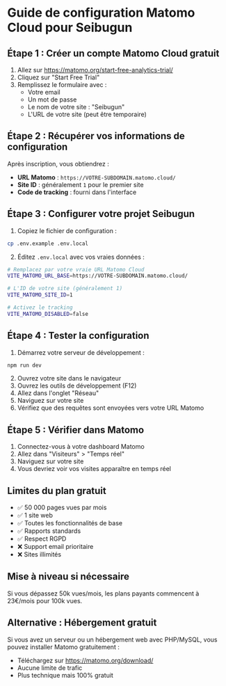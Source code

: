 # Guide de configuration Matomo Cloud pour Seibugun

## Étape 1 : Créer un compte Matomo Cloud gratuit

1. Allez sur https://matomo.org/start-free-analytics-trial/
2. Cliquez sur "Start Free Trial"
3. Remplissez le formulaire avec :
   - Votre email
   - Un mot de passe
   - Le nom de votre site : "Seibugun"
   - L'URL de votre site (peut être temporaire)

## Étape 2 : Récupérer vos informations de configuration

Après inscription, vous obtiendrez :
- **URL Matomo** : `https://VOTRE-SUBDOMAIN.matomo.cloud/`
- **Site ID** : généralement `1` pour le premier site
- **Code de tracking** : fourni dans l'interface

## Étape 3 : Configurer votre projet Seibugun

1. Copiez le fichier de configuration :
```bash
cp .env.example .env.local
```

2. Éditez `.env.local` avec vos vraies données :
```bash
# Remplacez par votre vraie URL Matomo Cloud
VITE_MATOMO_URL_BASE=https://VOTRE-SUBDOMAIN.matomo.cloud/

# L'ID de votre site (généralement 1)
VITE_MATOMO_SITE_ID=1

# Activez le tracking
VITE_MATOMO_DISABLED=false
```

## Étape 4 : Tester la configuration

1. Démarrez votre serveur de développement :
```bash
npm run dev
```

2. Ouvrez votre site dans le navigateur
3. Ouvrez les outils de développement (F12)
4. Allez dans l'onglet "Réseau" 
5. Naviguez sur votre site
6. Vérifiez que des requêtes sont envoyées vers votre URL Matomo

## Étape 5 : Vérifier dans Matomo

1. Connectez-vous à votre dashboard Matomo
2. Allez dans "Visiteurs" > "Temps réel"
3. Naviguez sur votre site
4. Vous devriez voir vos visites apparaître en temps réel

## Limites du plan gratuit

- ✅ 50 000 pages vues par mois
- ✅ 1 site web
- ✅ Toutes les fonctionnalités de base
- ✅ Rapports standards
- ✅ Respect RGPD
- ❌ Support email prioritaire
- ❌ Sites illimités

## Mise à niveau si nécessaire

Si vous dépassez 50k vues/mois, les plans payants commencent à 23€/mois pour 100k vues.

## Alternative : Hébergement gratuit

Si vous avez un serveur ou un hébergement web avec PHP/MySQL, vous pouvez installer Matomo gratuitement :
- Téléchargez sur https://matomo.org/download/
- Aucune limite de trafic
- Plus technique mais 100% gratuit